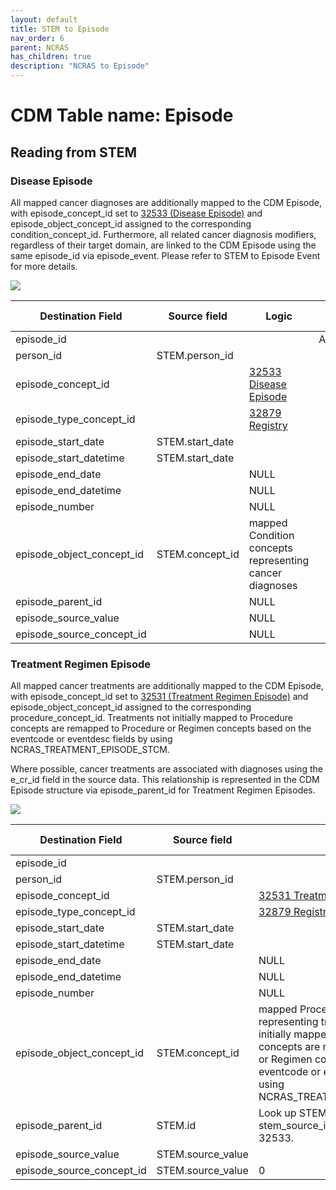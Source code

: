 ```yaml
---
layout: default
title: STEM to Episode
nav_order: 6
parent: NCRAS
has_children: true
description: "NCRAS to Episode"
---
```


# CDM Table name: Episode

## Reading from STEM  

### Disease Episode

All mapped cancer diagnoses are additionally mapped to the CDM Episode, with episode_concept_id set to [32533 (Disease Episode)](https://athena.ohdsi.org/search-terms/terms/32533) and episode_object_concept_id assigned to the corresponding condition_concept_id. 
Furthermore, all related cancer diagnosis modifiers, regardless of their target domain, are linked to the CDM Episode using the same episode_id via episode_event. Please refer to STEM to Episode Event for more details.

![](images/ncras_stem_to_episode_32533.png)

| Destination Field | Source field | Logic | Comment field | 
| --- | --- | --- | --- |
| episode_id | | | Autogenerate| 
| person_id | STEM.person_id |  |  | |
| episode_concept_id |  | [32533 Disease Episode](https://athena.ohdsi.org/search-terms/terms/32533) |  |
| episode_type_concept_id |  | [32879 Registry](https://athena.ohdsi.org/search-terms/terms/32879) |  |
| episode_start_date | STEM.start_date |  | |
| episode_start_datetime | STEM.start_date |  | |
| episode_end_date |  | NULL | |
| episode_end_datetime |  | NULL | |
| episode_number |  | NULL | |
| episode_object_concept_id | STEM.concept_id | mapped Condition concepts representing cancer diagnoses | |
| episode_parent_id |  | NULL |  |
| episode_source_value |  | NULL |  |
| episode_source_concept_id |  | NULL |  |


### Treatment Regimen Episode

All mapped cancer treatments are additionally mapped to the CDM Episode, with episode_concept_id set to [32531 (Treatment Regimen Episode)](https://athena.ohdsi.org/search-terms/terms/32531) and episode_object_concept_id assigned to the corresponding procedure_concept_id. 
Treatments not initially mapped to Procedure concepts are remapped to Procedure or Regimen concepts based on the eventcode or eventdesc fields by using NCRAS_TREATMENT_EPISODE_STCM.

Where possible, cancer treatments are associated with diagnoses using the e_cr_id field in the source data. This relationship is represented in the CDM Episode structure via episode_parent_id for Treatment Regimen Episodes.

![](images/ncras_stem_to_episode_32531.png)

| Destination Field | Source field | Logic | Comment field | 
| --- | --- | --- | --- |
| episode_id | | | Autogenerate| 
| person_id | STEM.person_id |  |  | |
| episode_concept_id |  | [32531 Treatment Regimen Episode](https://athena.ohdsi.org/search-terms/terms/32531) |  |
| episode_type_concept_id |  | [32879 Registry](https://athena.ohdsi.org/search-terms/terms/32879) |  |
| episode_start_date | STEM.start_date |  | |
| episode_start_datetime | STEM.start_date |  | |
| episode_end_date |  | NULL | |
| episode_end_datetime |  | NULL | |
| episode_number |  | NULL | |
| episode_object_concept_id | STEM.concept_id | mapped Procedure concepts representing treatment. For those not initially mapped to Procedure concepts are remapped to Procedure or Regimen concepts based on the eventcode or eventdesc fields by using NCRAS_TREATMENT_EPISODE_STCM. | |
| episode_parent_id | STEM.id | Look up STEM based on the unique stem_source_id and concept_id = 32533. |  |
| episode_source_value | STEM.source_value |  | eventdesc |
| episode_source_concept_id | STEM.source_value | 0 |  |